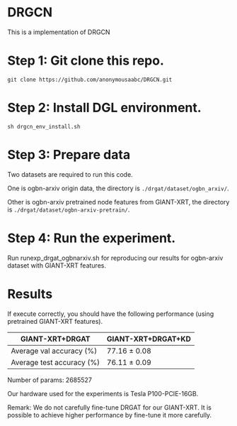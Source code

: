 # DRGCN
This is a implementation of DRGCN

# Step 1: Git clone this repo.


```shell
git clone https://github.com/anonymousaabc/DRGCN.git

```


# Step 2: Install DGL environment.


```shell
sh drgcn_env_install.sh
```


# Step 3: Prepare data

Two datasets are required to run this code. 

One is ogbn-arxiv origin data, the directory is `./drgat/dataset/ogbn_arxiv/`. 

Other is ogbn-arxiv pretrained node features from GIANT-XRT, the directory is `./drgat/dataset/ogbn-arxiv-pretrain/`.


# Step 4: Run the experiment.

Run runexp_drgat_ogbnarxiv.sh for reproducing our results for ogbn-arxiv dataset with GIANT-XRT features.

# Results

If execute correctly, you should have the following performance (using pretrained GIANT-XRT features).

GIANT-XRT+DRGAT	| GIANT-XRT+DRGAT+KD
-------- | -----
Average val accuracy (%) |	77.16 ± 0.08 |	77.25 ± 0.06
Average test accuracy (%) |	76.11 ± 0.09 |	76.33 ± 0.08

Number of params: 2685527

Our hardware used for the experiments is Tesla P100-PCIE-16GB.

Remark: We do not carefully fine-tune DRGAT for our GIANT-XRT. It is possible to achieve higher performance by fine-tune it more carefully.



